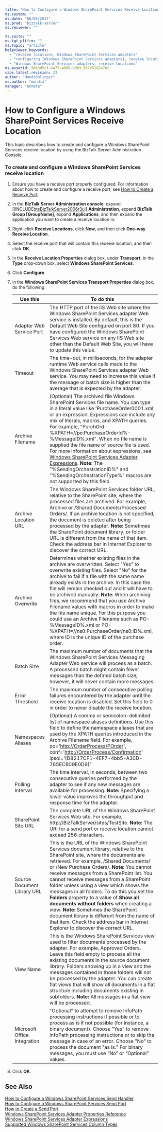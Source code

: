 ```yaml
---
title: "How to Configure a Windows SharePoint Services Receive Location | Microsoft Docs"
ms.custom: ""
ms.date: "06/08/2017"
ms.prod: "biztalk-server"
ms.reviewer: ""

ms.suite: ""
ms.tgt_pltfrm: ""
ms.topic: "article"
helpviewer_keywords: 
  - "receive locations, Windows SharePoint Services adapters"
  - "configuring [Windows SharePoint Services adapters], receive locations"
  - "Windows SharePoint Services adapters, receive locations"
ms.assetid: 5db3d5cf-4a77-4985-bd03-307c520247ec
caps.latest.revision: 23
author: "MandiOhlinger"
ms.author: "mandia"
manager: "anneta"
---
```

# How to Configure a Windows SharePoint Services Receive Location
This topic describes how to create and configure a Windows SharePoint Services receive location by using the BizTalk Server Administration Console.  

### To create and configure a Windows SharePoint Services receive location  

1. Ensure you have a receive port properly configured. For information about how to create and configure a receive port, see [How to Create a Receive Port](../core/how-to-create-a-receive-port.md).  

2. In the **BizTalk Server Administration console**, expand [!INCLUDE[btsBizTalkServer2006r3ui](../includes/btsbiztalkserver2006r3ui-md.md)] **Administration**, expand **BizTalk Group [GroupName]**, expand **Applications**, and then expand the application you want to create a receive location in.  

3. Right-click **Receive Locations**, click **New**, and then click **One-way Receive Location**.  

4. Select the receive port that will contain this receive location, and then click **OK**.  

5. In the **Receive Location Properties** dialog box, under **Transport**, in the **Type** drop-down box, select **Windows SharePoint Services**.  

6. Click **Configure**.  

7. In the **Windows SharePoint Services Transport Properties** dialog box, do the following:  


   |           Use this           |                                                                                                                                                                                                                                                                                                                                    To do this                                                                                                                                                                                                                                                                                                                                    |
   |------------------------------|----------------------------------------------------------------------------------------------------------------------------------------------------------------------------------------------------------------------------------------------------------------------------------------------------------------------------------------------------------------------------------------------------------------------------------------------------------------------------------------------------------------------------------------------------------------------------------------------------------------------------------------------------------------------------------|
   |   Adapter Web Service Port   |                                                                                                                                                                      The HTTP port of the IIS Web site where the Windows SharePoint Services adapter Web service is installed. By default, this is the Default Web Site configured on port 80. If you have configured the Windows SharePoint Services Web service on any IIS Web site other than the Default Web Site, you will have to update this value.                                                                                                                                                                       |
   |           Timeout            |                                                                                                                                                                                                        The time-out, in milliseconds, for the adapter runtime Web service calls made to the Windows SharePoint Services adapter Web service. You may need to increase this value if the message or batch size is higher than the average that is expected by the adapter.                                                                                                                                                                                                        |
   |       Archive Filename       |                (Optional) The archived file Windows SharePoint Services file name. You can type in a literal value like 'PurchaseOrder0001.xml' or an expression. Expressions can include any mix of literals, macros, and XPATH queries. For example, "PurchOrd-%XPATH=//po:PurchaseOrderId%-%MessageID%.xml". When no file name is supplied the file name of source file is used. For more information about expressions, see [Windows SharePoint Services Adapter Expressions](../core/windows-sharepoint-services-adapter-expressions.md). **Note:**  The "%SendingOrchestrationID%" and "%SendingOrchestrationType%" macros are not supported by this field.                |
   |     Archive Location URL     |                                                                                                  The Windows SharePoint Services folder URL, relative to the SharePoint site, where the processed files are archived. For example, Archive or /Shared Documents/Processed Orders/. If an archive location is not specified, the document is deleted after being processed by the adapter. **Note:**  Sometimes the SharePoint document library, or folder URL is different from the name of that item. Check the address bar in Internet Explorer to discover the correct URL.                                                                                                   |
   |      Archive Overwrite       |                              Determines whether existing files in the archive are overwritten. Select "Yes" to overwrite existing files. Select "No" for the archive to fail if a file with the same name already exists in the archive. In this case the file will remain checked out and it will have to be archived manually. **Note:**  When archiving files, we recommend that you use Archive Filename values with macros in order to make the file name unique. For this purpose you could use an Archive Filename such as PO-%MessageID%.xml or PO-%XPATH=//ns0:PurchaseOrder/ns0:ID%.xml, where ID is the unique ID of the purchase order.                              |
   |          Batch Size          |                                                                                                                                                                                                              The maximum number of documents that the Windows SharePoint Services Messaging Adapter Web service will process as a batch. A processed batch might contain fewer messages than the defined batch size; however, it will never contain more messages.                                                                                                                                                                                                               |
   |       Error Threshold        |                                                                                                                                                                                                                                            The maximum number of consecutive polling failures encountered by the adapter until the receive location is disabled. Set this field to 0 in order to never disable the receive location.                                                                                                                                                                                                                                             |
   |      Namespaces Aliases      |                                                                                                                                                              (Optional) A comma or semicolon-delimited list of namespace aliases definitions. Use this field to define the namespace aliases that are used by the XPATH queries introduced in the Archive Filename field. For example, po='<http://OrderProcess/POrder>', conf='<http://OrderProcess/Confirmation>' ipsol='{D8217CF1-4EF7-4bb5-A30D-765ECB09E0D9}'                                                                                                                                                               |
   |       Polling Interval       |                                                                                                                                                                                                                 The time interval, in seconds, between two consecutive queries performed by the adapter to see if any new messages are available for processing. **Note:**  Specifying a lower value improves the throughput and response time for the adapter.                                                                                                                                                                                                                  |
   |     SharePoint Site URL      |                                                                                                                                                                                                                                       The complete URL of the Windows SharePoint Services Web site. For example, http://BizTalkServer/sites/TestSite. **Note:**  The URI for a send port or receive location cannot exceed 256 characters.                                                                                                                                                                                                                                       |
   | Source Document Library URL  | This is the URL of the Windows SharePoint Services document library, relative to the SharePoint site, where the documents are retrieved. For example, /Shared Documents/ or /New Purchase Orders/. **Note:**  You cannot receive messages from a SharePoint list. You cannot receive messages from a SharePoint folder unless using a view which shows the messages in all folders. To do this you set the **Folders** property to a value of **Show all documents without folders** when creating a view. **Note:**  Sometimes the SharePoint document library is different from the name of that item. Check the address bar in Internet Explorer to discover the correct URL. |
   |          View Name           |                                                                            This is the Windows SharePoint Services view used to filter documents processed by the adapter. For example, Approved Orders. Leave this field empty to process all the existing documents in the source document library. Folders showing up in a view and the messages contained in those folders will not be processed by the adapter. You can create flat views that will show all documents in a flat structure including documents existing in subfolders. **Note:**  All messages in a flat view will be processed.                                                                            |
   | Microsoft Office Integration |                                                                                                                                                        "Optional" to attempt to remove InfoPath processing instructions if possible or to process as is if not possible (for instance, a binary document). Choose "Yes" to remove InfoPath processing instructions or to skip the message in case of an error. Choose "No" to process the document "as is." For binary messages, you must use “No” or “Optional” values.                                                                                                                                                         |


8. Click **OK**.  

## See Also  
 [How to Configure a Windows SharePoint Services Send Handler](../core/how-to-configure-a-windows-sharepoint-services-send-handler.md)   
 [How to Configure a Windows SharePoint Services Send Port](../core/how-to-configure-a-windows-sharepoint-services-send-port.md)   
 [How to Create a Send Port](../core/how-to-create-a-send-port2.md)   
 [Windows SharePoint Services Adapter Properties Reference](../core/windows-sharepoint-services-adapter-properties-reference.md)   
 [Windows SharePoint Services Adapter Expressions](../core/windows-sharepoint-services-adapter-expressions.md)   
 [Supported Windows SharePoint Services Column Types](../core/supported-windows-sharepoint-services-column-types.md)